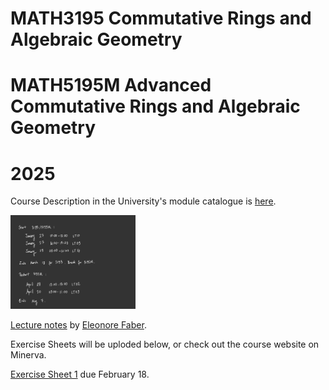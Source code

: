 # MATH3195 Commutative Rings and Algebraic Geometry 
# MATH5195M Advanced Commutative Rings and Algebraic Geometry
# 2025

Course Description in the University's module catalogue is [here](https://webprod3.leeds.ac.uk/catalogue/dynmodules.asp?Y=202425&m=MATH-3195).

<img src="Documents/schedule25.jpg" float="right" width="200" height="150">

[Lecture notes](Documents/February_2025_3195_5195.pdf) by [Eleonore Faber](https://imsc.uni-graz.at/faber/index.html).

Exercise Sheets will be uploded below, or check out the course website on Minerva.

[Exercise Sheet 1](Documents/ex1_2025.pdf) due February 18.

